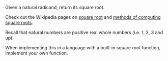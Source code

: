 Given a natural radicand, return its square root.

Check out the Wikipedia pages on [square root](https://en.wikipedia.org/wiki/Square_root) and [methods of computing square roots](https://en.wikipedia.org/wiki/Methods_of_computing_square_roots).

Recall that natural numbers are positive real whole numbers (i.e. 1, 2, 3 and up).

When implementing this in a language with a built-in square root function, implement your own function.
